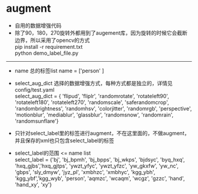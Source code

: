 # augment
- 自用的数据增强代码
- 除了90，180，270旋转外都用到了augement库，因为旋转的时候它会截断边界，所以采用了opencv的方式    
  pip install -r requirement.txt   
  python demo_label_file.py
-------------------------------------------------------------------------------------------

- name 总的标签list
name = ['person' ]   

- select_aug_dict 选择的数据增强方式，每种方式都是独立的，详情见 config/test.yaml   
select_aug_dict = { 'flipud', 'fliplr', 'randomrotate', 
                       'rotateleft90', 'rotateleft180', 'rotateleft270',
                        'randomscale', 'saferandomcrop',
                        'randombrightness', 'randomhsv', 'colorjitter', 'randomrgb',
                        'perspective',
                        'motionblur', 'mediablur', 'glassblur',
                        'randomsnow', 'randomrain', 'randomsunflare'}     

- 只针对select_label里的标签进行augment，不在这里面的，不做augment，并且保存的xml也只包含select_label的标签   
- select_label的范围 <= name list   
select_label = {'bj', 'bj_bpmh', 'bj_bpps', 'bj_wkps', 'bjdsyc',
    'byq_hxq', 'hxq_gjbs','hxq_gjtps', 'ywzt_yfyc', 'ywzt_yfzc',
    'yw_gkxfw', 'yw_nc', 'gbps', 'sly_dmyw', 'jyz_pl',
    'xmbhzc', 'xmbhyc', 'kgg_ybh', 'kgg_ybf','kgg_wyb',
    'person', 'aqmzc', 'wcaqm', 'wcgz', 'gzzc', 'hand', 'hand_xy', 'xy'}   
 